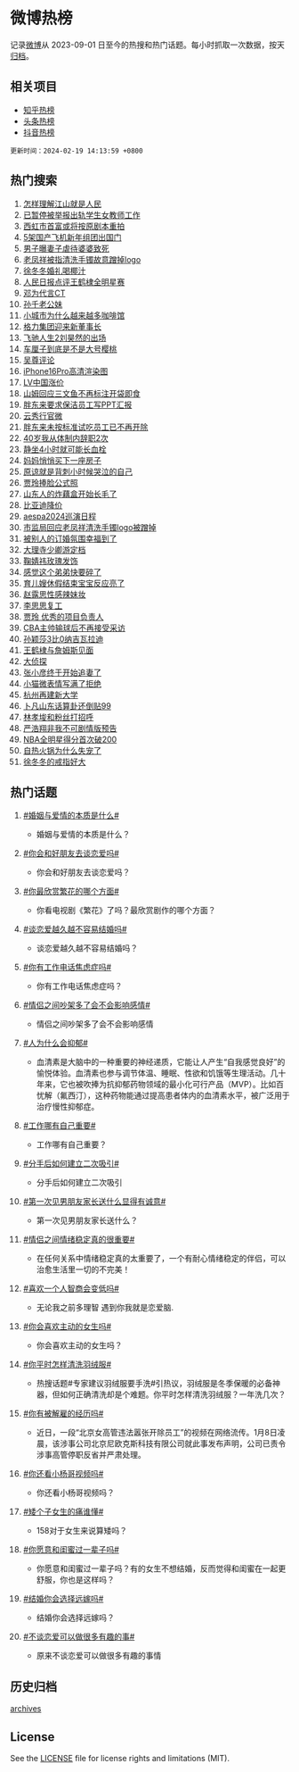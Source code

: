 # 微博热榜

记录[微博](https://www.weibo.com)从 2023-09-01 日至今的热搜和热门话题。每小时抓取一次数据，按天[归档](archives)。

## 相关项目

- [知乎热榜](https://github.com/hotarchive/zhihu)
- [头条热榜](https://github.com/hotarchive/toutiao)
- [抖音热榜](https://github.com/hotarchive/douyin)


`更新时间：2024-02-19 14:13:59 +0800`

## 热门搜索

1. [怎样理解江山就是人民](https://m.weibo.cn/search?containerid=100103type%3D1%26t%3D10%26q%3D%23%E6%80%8E%E6%A0%B7%E7%90%86%E8%A7%A3%E6%B1%9F%E5%B1%B1%E5%B0%B1%E6%98%AF%E4%BA%BA%E6%B0%91%23&stream_entry_id=51&isnewpage=1&extparam=seat%3D1%26pos%3D0%26dgr%3D0%26filter_type%3Drealtimehot%26c_type%3D51%26stream_entry_id%3D51%26cate%3D10103%26q%3D%2523%25E6%2580%258E%25E6%25A0%25B7%25E7%2590%2586%25E8%25A7%25A3%25E6%25B1%259F%25E5%25B1%25B1%25E5%25B0%25B1%25E6%2598%25AF%25E4%25BA%25BA%25E6%25B0%2591%2523%26display_time%3D1708323237%26pre_seqid%3D1708323237795016261209)
1. [已暂停被举报出轨学生女教师工作](https://m.weibo.cn/search?containerid=100103type%3D1%26t%3D10%26q%3D%23%E5%B7%B2%E6%9A%82%E5%81%9C%E8%A2%AB%E4%B8%BE%E6%8A%A5%E5%87%BA%E8%BD%A8%E5%AD%A6%E7%94%9F%E5%A5%B3%E6%95%99%E5%B8%88%E5%B7%A5%E4%BD%9C%23&stream_entry_id=31&isnewpage=1&extparam=seat%3D1%26band_rank%3D1%26filter_type%3Drealtimehot%26c_type%3D31%26realpos%3D1%26cate%3D5001%26lcate%3D5001%26flag%3D4%26dgr%3D0%26q%3D%2523%25E5%25B7%25B2%25E6%259A%2582%25E5%2581%259C%25E8%25A2%25AB%25E4%25B8%25BE%25E6%258A%25A5%25E5%2587%25BA%25E8%25BD%25A8%25E5%25AD%25A6%25E7%2594%259F%25E5%25A5%25B3%25E6%2595%2599%25E5%25B8%2588%25E5%25B7%25A5%25E4%25BD%259C%2523%26stream_entry_id%3D31%26pos%3D0%26display_time%3D1708323237%26pre_seqid%3D1708323237795016261209)
1. [西虹市首富或将按原剧本重拍](https://m.weibo.cn/search?containerid=100103type%3D1%26t%3D10%26q%3D%23%E8%A5%BF%E8%99%B9%E5%B8%82%E9%A6%96%E5%AF%8C%E6%88%96%E5%B0%86%E6%8C%89%E5%8E%9F%E5%89%A7%E6%9C%AC%E9%87%8D%E6%8B%8D%23&stream_entry_id=31&isnewpage=1&extparam=seat%3D1%26band_rank%3D2%26filter_type%3Drealtimehot%26c_type%3D31%26realpos%3D2%26cate%3D5001%26lcate%3D5001%26flag%3D1%26dgr%3D0%26q%3D%2523%25E8%25A5%25BF%25E8%2599%25B9%25E5%25B8%2582%25E9%25A6%2596%25E5%25AF%258C%25E6%2588%2596%25E5%25B0%2586%25E6%258C%2589%25E5%258E%259F%25E5%2589%25A7%25E6%259C%25AC%25E9%2587%258D%25E6%258B%258D%2523%26stream_entry_id%3D31%26pos%3D1%26display_time%3D1708323237%26pre_seqid%3D1708323237795016261209)
1. [5架国产飞机新年组团出国门](https://m.weibo.cn/search?containerid=100103type%3D1%26t%3D10%26q%3D%235%E6%9E%B6%E5%9B%BD%E4%BA%A7%E9%A3%9E%E6%9C%BA%E6%96%B0%E5%B9%B4%E7%BB%84%E5%9B%A2%E5%87%BA%E5%9B%BD%E9%97%A8%23&stream_entry_id=31&isnewpage=1&extparam=seat%3D1%26band_rank%3D3%26filter_type%3Drealtimehot%26c_type%3D31%26realpos%3D3%26cate%3D5001%26lcate%3D5001%26flag%3D0%26dgr%3D0%26q%3D%25235%25E6%259E%25B6%25E5%259B%25BD%25E4%25BA%25A7%25E9%25A3%259E%25E6%259C%25BA%25E6%2596%25B0%25E5%25B9%25B4%25E7%25BB%2584%25E5%259B%25A2%25E5%2587%25BA%25E5%259B%25BD%25E9%2597%25A8%2523%26stream_entry_id%3D31%26pos%3D2%26display_time%3D1708323237%26pre_seqid%3D1708323237795016261209)
1. [男子曝妻子虐待婆婆致死](https://m.weibo.cn/search?containerid=100103type%3D1%26t%3D10%26q%3D%23%E7%94%B7%E5%AD%90%E6%9B%9D%E5%A6%BB%E5%AD%90%E8%99%90%E5%BE%85%E5%A9%86%E5%A9%86%E8%87%B4%E6%AD%BB%23&stream_entry_id=31&isnewpage=1&extparam=seat%3D1%26band_rank%3D4%26filter_type%3Drealtimehot%26c_type%3D31%26realpos%3D4%26cate%3D5001%26lcate%3D5001%26flag%3D1%26dgr%3D0%26q%3D%2523%25E7%2594%25B7%25E5%25AD%2590%25E6%259B%259D%25E5%25A6%25BB%25E5%25AD%2590%25E8%2599%2590%25E5%25BE%2585%25E5%25A9%2586%25E5%25A9%2586%25E8%2587%25B4%25E6%25AD%25BB%2523%26stream_entry_id%3D31%26pos%3D3%26display_time%3D1708323237%26pre_seqid%3D1708323237795016261209)
1. [老凤祥被指清洗手镯故意蹭掉logo](https://m.weibo.cn/search?containerid=100103type%3D1%26t%3D10%26q%3D%23%E8%80%81%E5%87%A4%E7%A5%A5%E8%A2%AB%E6%8C%87%E6%B8%85%E6%B4%97%E6%89%8B%E9%95%AF%E6%95%85%E6%84%8F%E8%B9%AD%E6%8E%89logo%23&stream_entry_id=31&isnewpage=1&extparam=seat%3D1%26band_rank%3D5%26filter_type%3Drealtimehot%26c_type%3D31%26realpos%3D5%26cate%3D5001%26lcate%3D5001%26flag%3D2%26dgr%3D0%26q%3D%2523%25E8%2580%2581%25E5%2587%25A4%25E7%25A5%25A5%25E8%25A2%25AB%25E6%258C%2587%25E6%25B8%2585%25E6%25B4%2597%25E6%2589%258B%25E9%2595%25AF%25E6%2595%2585%25E6%2584%258F%25E8%25B9%25AD%25E6%258E%2589logo%2523%26stream_entry_id%3D31%26pos%3D4%26display_time%3D1708323237%26pre_seqid%3D1708323237795016261209)
1. [徐冬冬婚礼喝椰汁](https://m.weibo.cn/search?containerid=100103type%3D1%26t%3D10%26q%3D%23%E5%BE%90%E5%86%AC%E5%86%AC%E5%A9%9A%E7%A4%BC%E5%96%9D%E6%A4%B0%E6%B1%81%23&stream_entry_id=31&isnewpage=1&extparam=seat%3D1%26band_rank%3D6%26filter_type%3Drealtimehot%26c_type%3D31%26realpos%3D6%26cate%3D5001%26lcate%3D5001%26flag%3D1%26dgr%3D0%26q%3D%2523%25E5%25BE%2590%25E5%2586%25AC%25E5%2586%25AC%25E5%25A9%259A%25E7%25A4%25BC%25E5%2596%259D%25E6%25A4%25B0%25E6%25B1%2581%2523%26stream_entry_id%3D31%26pos%3D5%26display_time%3D1708323237%26pre_seqid%3D1708323237795016261209)
1. [人民日报点评王鹤棣全明星赛](https://m.weibo.cn/search?containerid=100103type%3D1%26t%3D10%26q%3D%23%E4%BA%BA%E6%B0%91%E6%97%A5%E6%8A%A5%E7%82%B9%E8%AF%84%E7%8E%8B%E9%B9%A4%E6%A3%A3%E5%85%A8%E6%98%8E%E6%98%9F%E8%B5%9B%23&stream_entry_id=31&isnewpage=1&extparam=seat%3D1%26band_rank%3D7%26filter_type%3Drealtimehot%26c_type%3D31%26realpos%3D7%26cate%3D5001%26lcate%3D5001%26flag%3D2%26dgr%3D0%26q%3D%2523%25E4%25BA%25BA%25E6%25B0%2591%25E6%2597%25A5%25E6%258A%25A5%25E7%2582%25B9%25E8%25AF%2584%25E7%258E%258B%25E9%25B9%25A4%25E6%25A3%25A3%25E5%2585%25A8%25E6%2598%258E%25E6%2598%259F%25E8%25B5%259B%2523%26stream_entry_id%3D31%26pos%3D6%26display_time%3D1708323237%26pre_seqid%3D1708323237795016261209)
1. [邓为代言CT](https://m.weibo.cn/search?containerid=100103type%3D1%26t%3D10%26q%3D%E9%82%93%E4%B8%BA%E4%BB%A3%E8%A8%80CT&stream_entry_id=31&isnewpage=1&extparam=seat%3D1%26band_rank%3D8%26filter_type%3Drealtimehot%26c_type%3D31%26realpos%3D8%26cate%3D5001%26lcate%3D5001%26flag%3D1%26dgr%3D0%26q%3D%25E9%2582%2593%25E4%25B8%25BA%25E4%25BB%25A3%25E8%25A8%2580CT%26stream_entry_id%3D31%26pos%3D7%26display_time%3D1708323237%26pre_seqid%3D1708323237795016261209)
1. [孙千老公妹](https://m.weibo.cn/search?containerid=100103type%3D1%26t%3D10%26q%3D%23%E5%AD%99%E5%8D%83%E8%80%81%E5%85%AC%E5%A6%B9%23&stream_entry_id=31&isnewpage=1&extparam=seat%3D1%26band_rank%3D9%26filter_type%3Drealtimehot%26c_type%3D31%26realpos%3D9%26cate%3D5001%26lcate%3D5001%26flag%3D1%26dgr%3D0%26q%3D%2523%25E5%25AD%2599%25E5%258D%2583%25E8%2580%2581%25E5%2585%25AC%25E5%25A6%25B9%2523%26stream_entry_id%3D31%26pos%3D8%26display_time%3D1708323237%26pre_seqid%3D1708323237795016261209)
1. [小城市为什么越来越多咖啡馆](https://m.weibo.cn/search?containerid=100103type%3D1%26t%3D10%26q%3D%23%E5%B0%8F%E5%9F%8E%E5%B8%82%E4%B8%BA%E4%BB%80%E4%B9%88%E8%B6%8A%E6%9D%A5%E8%B6%8A%E5%A4%9A%E5%92%96%E5%95%A1%E9%A6%86%23&stream_entry_id=31&isnewpage=1&extparam=seat%3D1%26band_rank%3D10%26filter_type%3Drealtimehot%26c_type%3D31%26realpos%3D10%26cate%3D5001%26lcate%3D5001%26flag%3D0%26dgr%3D0%26q%3D%2523%25E5%25B0%258F%25E5%259F%258E%25E5%25B8%2582%25E4%25B8%25BA%25E4%25BB%2580%25E4%25B9%2588%25E8%25B6%258A%25E6%259D%25A5%25E8%25B6%258A%25E5%25A4%259A%25E5%2592%2596%25E5%2595%25A1%25E9%25A6%2586%2523%26stream_entry_id%3D31%26pos%3D9%26display_time%3D1708323237%26pre_seqid%3D1708323237795016261209)
1. [格力集团迎来新董事长](https://m.weibo.cn/search?containerid=100103type%3D1%26t%3D10%26q%3D%23%E6%A0%BC%E5%8A%9B%E9%9B%86%E5%9B%A2%E8%BF%8E%E6%9D%A5%E6%96%B0%E8%91%A3%E4%BA%8B%E9%95%BF%23&stream_entry_id=31&isnewpage=1&extparam=seat%3D1%26band_rank%3D11%26filter_type%3Drealtimehot%26c_type%3D31%26realpos%3D11%26cate%3D5001%26lcate%3D5001%26flag%3D2%26dgr%3D0%26q%3D%2523%25E6%25A0%25BC%25E5%258A%259B%25E9%259B%2586%25E5%259B%25A2%25E8%25BF%258E%25E6%259D%25A5%25E6%2596%25B0%25E8%2591%25A3%25E4%25BA%258B%25E9%2595%25BF%2523%26stream_entry_id%3D31%26pos%3D10%26display_time%3D1708323237%26pre_seqid%3D1708323237795016261209)
1. [飞驰人生2刘昊然的出场](https://m.weibo.cn/search?containerid=100103type%3D1%26t%3D10%26q%3D%E9%A3%9E%E9%A9%B0%E4%BA%BA%E7%94%9F2%E5%88%98%E6%98%8A%E7%84%B6%E7%9A%84%E5%87%BA%E5%9C%BA&stream_entry_id=31&isnewpage=1&extparam=seat%3D1%26band_rank%3D12%26filter_type%3Drealtimehot%26c_type%3D31%26realpos%3D12%26cate%3D5001%26lcate%3D5001%26flag%3D1%26dgr%3D0%26q%3D%25E9%25A3%259E%25E9%25A9%25B0%25E4%25BA%25BA%25E7%2594%259F2%25E5%2588%2598%25E6%2598%258A%25E7%2584%25B6%25E7%259A%2584%25E5%2587%25BA%25E5%259C%25BA%26stream_entry_id%3D31%26pos%3D11%26display_time%3D1708323237%26pre_seqid%3D1708323237795016261209)
1. [车厘子到底是不是大号樱桃](https://m.weibo.cn/search?containerid=100103type%3D1%26t%3D10%26q%3D%23%E8%BD%A6%E5%8E%98%E5%AD%90%E5%88%B0%E5%BA%95%E6%98%AF%E4%B8%8D%E6%98%AF%E5%A4%A7%E5%8F%B7%E6%A8%B1%E6%A1%83%23&stream_entry_id=31&isnewpage=1&extparam=seat%3D1%26band_rank%3D13%26filter_type%3Drealtimehot%26c_type%3D31%26realpos%3D13%26cate%3D5001%26lcate%3D5001%26flag%3D2%26dgr%3D0%26q%3D%2523%25E8%25BD%25A6%25E5%258E%2598%25E5%25AD%2590%25E5%2588%25B0%25E5%25BA%2595%25E6%2598%25AF%25E4%25B8%258D%25E6%2598%25AF%25E5%25A4%25A7%25E5%258F%25B7%25E6%25A8%25B1%25E6%25A1%2583%2523%26stream_entry_id%3D31%26pos%3D12%26display_time%3D1708323237%26pre_seqid%3D1708323237795016261209)
1. [吴尊评论](https://m.weibo.cn/search?containerid=100103type%3D1%26t%3D10%26q%3D%E5%90%B4%E5%B0%8A%E8%AF%84%E8%AE%BA&stream_entry_id=31&isnewpage=1&extparam=seat%3D1%26band_rank%3D14%26filter_type%3Drealtimehot%26c_type%3D31%26realpos%3D14%26cate%3D5001%26lcate%3D5001%26flag%3D0%26dgr%3D0%26q%3D%25E5%2590%25B4%25E5%25B0%258A%25E8%25AF%2584%25E8%25AE%25BA%26stream_entry_id%3D31%26pos%3D13%26display_time%3D1708323237%26pre_seqid%3D1708323237795016261209)
1. [iPhone16Pro高清渲染图](https://m.weibo.cn/search?containerid=100103type%3D1%26t%3D10%26q%3D%23iPhone16Pro%E9%AB%98%E6%B8%85%E6%B8%B2%E6%9F%93%E5%9B%BE%23&stream_entry_id=31&isnewpage=1&extparam=seat%3D1%26band_rank%3D15%26filter_type%3Drealtimehot%26c_type%3D31%26realpos%3D15%26cate%3D5001%26lcate%3D5001%26flag%3D0%26dgr%3D0%26q%3D%2523iPhone16Pro%25E9%25AB%2598%25E6%25B8%2585%25E6%25B8%25B2%25E6%259F%2593%25E5%259B%25BE%2523%26stream_entry_id%3D31%26pos%3D14%26display_time%3D1708323237%26pre_seqid%3D1708323237795016261209)
1. [LV中国涨价](https://m.weibo.cn/search?containerid=100103type%3D1%26t%3D10%26q%3D%23LV%E4%B8%AD%E5%9B%BD%E6%B6%A8%E4%BB%B7%23&stream_entry_id=31&isnewpage=1&extparam=seat%3D1%26band_rank%3D16%26filter_type%3Drealtimehot%26c_type%3D31%26realpos%3D16%26cate%3D5001%26lcate%3D5001%26flag%3D0%26dgr%3D0%26q%3D%2523LV%25E4%25B8%25AD%25E5%259B%25BD%25E6%25B6%25A8%25E4%25BB%25B7%2523%26stream_entry_id%3D31%26pos%3D15%26display_time%3D1708323237%26pre_seqid%3D1708323237795016261209)
1. [山姆回应三文鱼不再标注开袋即食](https://m.weibo.cn/search?containerid=100103type%3D1%26t%3D10%26q%3D%23%E5%B1%B1%E5%A7%86%E5%9B%9E%E5%BA%94%E4%B8%89%E6%96%87%E9%B1%BC%E4%B8%8D%E5%86%8D%E6%A0%87%E6%B3%A8%E5%BC%80%E8%A2%8B%E5%8D%B3%E9%A3%9F%23&stream_entry_id=31&isnewpage=1&extparam=seat%3D1%26band_rank%3D17%26filter_type%3Drealtimehot%26c_type%3D31%26realpos%3D17%26cate%3D5001%26lcate%3D5001%26flag%3D0%26dgr%3D0%26q%3D%2523%25E5%25B1%25B1%25E5%25A7%2586%25E5%259B%259E%25E5%25BA%2594%25E4%25B8%2589%25E6%2596%2587%25E9%25B1%25BC%25E4%25B8%258D%25E5%2586%258D%25E6%25A0%2587%25E6%25B3%25A8%25E5%25BC%2580%25E8%25A2%258B%25E5%258D%25B3%25E9%25A3%259F%2523%26stream_entry_id%3D31%26pos%3D16%26display_time%3D1708323237%26pre_seqid%3D1708323237795016261209)
1. [胖东来要求保洁员工写PPT汇报](https://m.weibo.cn/search?containerid=100103type%3D1%26t%3D10%26q%3D%23%E8%83%96%E4%B8%9C%E6%9D%A5%E8%A6%81%E6%B1%82%E4%BF%9D%E6%B4%81%E5%91%98%E5%B7%A5%E5%86%99PPT%E6%B1%87%E6%8A%A5%23&stream_entry_id=31&isnewpage=1&extparam=seat%3D1%26band_rank%3D18%26filter_type%3Drealtimehot%26c_type%3D31%26realpos%3D18%26cate%3D5001%26lcate%3D5001%26flag%3D1%26dgr%3D0%26q%3D%2523%25E8%2583%2596%25E4%25B8%259C%25E6%259D%25A5%25E8%25A6%2581%25E6%25B1%2582%25E4%25BF%259D%25E6%25B4%2581%25E5%2591%2598%25E5%25B7%25A5%25E5%2586%2599PPT%25E6%25B1%2587%25E6%258A%25A5%2523%26stream_entry_id%3D31%26pos%3D17%26display_time%3D1708323237%26pre_seqid%3D1708323237795016261209)
1. [云秀行官微](https://m.weibo.cn/search?containerid=100103type%3D1%26t%3D10%26q%3D%23%E4%BA%91%E7%A7%80%E8%A1%8C%E5%AE%98%E5%BE%AE%23&stream_entry_id=31&isnewpage=1&extparam=seat%3D1%26band_rank%3D19%26filter_type%3Drealtimehot%26c_type%3D31%26realpos%3D19%26cate%3D5001%26lcate%3D5001%26flag%3D1%26dgr%3D0%26q%3D%2523%25E4%25BA%2591%25E7%25A7%2580%25E8%25A1%258C%25E5%25AE%2598%25E5%25BE%25AE%2523%26stream_entry_id%3D31%26pos%3D18%26display_time%3D1708323237%26pre_seqid%3D1708323237795016261209)
1. [胖东来未按标准试吃员工已不再开除](https://m.weibo.cn/search?containerid=100103type%3D1%26t%3D10%26q%3D%23%E8%83%96%E4%B8%9C%E6%9D%A5%E6%9C%AA%E6%8C%89%E6%A0%87%E5%87%86%E8%AF%95%E5%90%83%E5%91%98%E5%B7%A5%E5%B7%B2%E4%B8%8D%E5%86%8D%E5%BC%80%E9%99%A4%23&stream_entry_id=31&isnewpage=1&extparam=seat%3D1%26band_rank%3D20%26filter_type%3Drealtimehot%26c_type%3D31%26realpos%3D20%26cate%3D5001%26lcate%3D5001%26flag%3D0%26dgr%3D0%26q%3D%2523%25E8%2583%2596%25E4%25B8%259C%25E6%259D%25A5%25E6%259C%25AA%25E6%258C%2589%25E6%25A0%2587%25E5%2587%2586%25E8%25AF%2595%25E5%2590%2583%25E5%2591%2598%25E5%25B7%25A5%25E5%25B7%25B2%25E4%25B8%258D%25E5%2586%258D%25E5%25BC%2580%25E9%2599%25A4%2523%26stream_entry_id%3D31%26pos%3D19%26display_time%3D1708323237%26pre_seqid%3D1708323237795016261209)
1. [40岁我从体制内辞职2次](https://m.weibo.cn/search?containerid=100103type%3D1%26t%3D10%26q%3D%2340%E5%B2%81%E6%88%91%E4%BB%8E%E4%BD%93%E5%88%B6%E5%86%85%E8%BE%9E%E8%81%8C2%E6%AC%A1%23&stream_entry_id=31&isnewpage=1&extparam=seat%3D1%26band_rank%3D21%26filter_type%3Drealtimehot%26c_type%3D31%26realpos%3D21%26cate%3D5001%26lcate%3D5001%26flag%3D1%26dgr%3D0%26q%3D%252340%25E5%25B2%2581%25E6%2588%2591%25E4%25BB%258E%25E4%25BD%2593%25E5%2588%25B6%25E5%2586%2585%25E8%25BE%259E%25E8%2581%258C2%25E6%25AC%25A1%2523%26stream_entry_id%3D31%26pos%3D20%26display_time%3D1708323237%26pre_seqid%3D1708323237795016261209)
1. [静坐4小时就可能长血栓](https://m.weibo.cn/search?containerid=100103type%3D1%26t%3D10%26q%3D%23%E9%9D%99%E5%9D%904%E5%B0%8F%E6%97%B6%E5%B0%B1%E5%8F%AF%E8%83%BD%E9%95%BF%E8%A1%80%E6%A0%93%23&stream_entry_id=31&isnewpage=1&extparam=seat%3D1%26band_rank%3D22%26filter_type%3Drealtimehot%26c_type%3D31%26realpos%3D22%26cate%3D5001%26lcate%3D5001%26flag%3D1%26dgr%3D0%26q%3D%2523%25E9%259D%2599%25E5%259D%25904%25E5%25B0%258F%25E6%2597%25B6%25E5%25B0%25B1%25E5%258F%25AF%25E8%2583%25BD%25E9%2595%25BF%25E8%25A1%2580%25E6%25A0%2593%2523%26stream_entry_id%3D31%26pos%3D21%26display_time%3D1708323237%26pre_seqid%3D1708323237795016261209)
1. [妈妈悄悄买下一座房子](https://m.weibo.cn/search?containerid=100103type%3D1%26t%3D10%26q%3D%E5%A6%88%E5%A6%88%E6%82%84%E6%82%84%E4%B9%B0%E4%B8%8B%E4%B8%80%E5%BA%A7%E6%88%BF%E5%AD%90&stream_entry_id=31&isnewpage=1&extparam=seat%3D1%26band_rank%3D23%26filter_type%3Drealtimehot%26c_type%3D31%26realpos%3D23%26cate%3D5001%26lcate%3D5001%26flag%3D1%26dgr%3D0%26q%3D%25E5%25A6%2588%25E5%25A6%2588%25E6%2582%2584%25E6%2582%2584%25E4%25B9%25B0%25E4%25B8%258B%25E4%25B8%2580%25E5%25BA%25A7%25E6%2588%25BF%25E5%25AD%2590%26stream_entry_id%3D31%26pos%3D22%26display_time%3D1708323237%26pre_seqid%3D1708323237795016261209)
1. [原谅就是背刺小时候哭泣的自己](https://m.weibo.cn/search?containerid=100103type%3D1%26t%3D10%26q%3D%E5%8E%9F%E8%B0%85%E5%B0%B1%E6%98%AF%E8%83%8C%E5%88%BA%E5%B0%8F%E6%97%B6%E5%80%99%E5%93%AD%E6%B3%A3%E7%9A%84%E8%87%AA%E5%B7%B1&stream_entry_id=31&isnewpage=1&extparam=seat%3D1%26band_rank%3D24%26filter_type%3Drealtimehot%26c_type%3D31%26realpos%3D24%26cate%3D5001%26lcate%3D5001%26flag%3D0%26dgr%3D0%26q%3D%25E5%258E%259F%25E8%25B0%2585%25E5%25B0%25B1%25E6%2598%25AF%25E8%2583%258C%25E5%2588%25BA%25E5%25B0%258F%25E6%2597%25B6%25E5%2580%2599%25E5%2593%25AD%25E6%25B3%25A3%25E7%259A%2584%25E8%2587%25AA%25E5%25B7%25B1%26stream_entry_id%3D31%26pos%3D23%26display_time%3D1708323237%26pre_seqid%3D1708323237795016261209)
1. [贾玲捧脸公式照](https://m.weibo.cn/search?containerid=100103type%3D1%26t%3D10%26q%3D%23%E8%B4%BE%E7%8E%B2%E6%8D%A7%E8%84%B8%E5%85%AC%E5%BC%8F%E7%85%A7%23&stream_entry_id=31&isnewpage=1&extparam=seat%3D1%26band_rank%3D25%26filter_type%3Drealtimehot%26c_type%3D31%26realpos%3D25%26cate%3D5001%26lcate%3D5001%26flag%3D1%26dgr%3D0%26q%3D%2523%25E8%25B4%25BE%25E7%258E%25B2%25E6%258D%25A7%25E8%2584%25B8%25E5%2585%25AC%25E5%25BC%258F%25E7%2585%25A7%2523%26stream_entry_id%3D31%26pos%3D24%26display_time%3D1708323237%26pre_seqid%3D1708323237795016261209)
1. [山东人的炸藕盒开始长毛了](https://m.weibo.cn/search?containerid=100103type%3D1%26t%3D10%26q%3D%23%E5%B1%B1%E4%B8%9C%E4%BA%BA%E7%9A%84%E7%82%B8%E8%97%95%E7%9B%92%E5%BC%80%E5%A7%8B%E9%95%BF%E6%AF%9B%E4%BA%86%23&stream_entry_id=31&isnewpage=1&extparam=seat%3D1%26band_rank%3D26%26filter_type%3Drealtimehot%26c_type%3D31%26realpos%3D26%26cate%3D5001%26lcate%3D5001%26flag%3D0%26dgr%3D0%26q%3D%2523%25E5%25B1%25B1%25E4%25B8%259C%25E4%25BA%25BA%25E7%259A%2584%25E7%2582%25B8%25E8%2597%2595%25E7%259B%2592%25E5%25BC%2580%25E5%25A7%258B%25E9%2595%25BF%25E6%25AF%259B%25E4%25BA%2586%2523%26stream_entry_id%3D31%26pos%3D25%26display_time%3D1708323237%26pre_seqid%3D1708323237795016261209)
1. [比亚迪降价](https://m.weibo.cn/search?containerid=100103type%3D1%26t%3D10%26q%3D%E6%AF%94%E4%BA%9A%E8%BF%AA%E9%99%8D%E4%BB%B7&stream_entry_id=31&isnewpage=1&extparam=seat%3D1%26band_rank%3D27%26filter_type%3Drealtimehot%26c_type%3D31%26realpos%3D27%26cate%3D5001%26lcate%3D5001%26flag%3D0%26dgr%3D0%26q%3D%25E6%25AF%2594%25E4%25BA%259A%25E8%25BF%25AA%25E9%2599%258D%25E4%25BB%25B7%26stream_entry_id%3D31%26pos%3D26%26display_time%3D1708323237%26pre_seqid%3D1708323237795016261209)
1. [aespa2024巡演日程](https://m.weibo.cn/search?containerid=100103type%3D1%26t%3D10%26q%3D%23aespa2024%E5%B7%A1%E6%BC%94%E6%97%A5%E7%A8%8B%23&stream_entry_id=31&isnewpage=1&extparam=seat%3D1%26band_rank%3D28%26filter_type%3Drealtimehot%26c_type%3D31%26realpos%3D28%26cate%3D5001%26lcate%3D5001%26flag%3D1%26dgr%3D0%26q%3D%2523aespa2024%25E5%25B7%25A1%25E6%25BC%2594%25E6%2597%25A5%25E7%25A8%258B%2523%26stream_entry_id%3D31%26pos%3D27%26display_time%3D1708323237%26pre_seqid%3D1708323237795016261209)
1. [市监局回应老凤祥清洗手镯logo被蹭掉](https://m.weibo.cn/search?containerid=100103type%3D1%26t%3D10%26q%3D%23%E5%B8%82%E7%9B%91%E5%B1%80%E5%9B%9E%E5%BA%94%E8%80%81%E5%87%A4%E7%A5%A5%E6%B8%85%E6%B4%97%E6%89%8B%E9%95%AFlogo%E8%A2%AB%E8%B9%AD%E6%8E%89%23&stream_entry_id=31&isnewpage=1&extparam=seat%3D1%26band_rank%3D29%26filter_type%3Drealtimehot%26c_type%3D31%26realpos%3D29%26cate%3D5001%26lcate%3D5001%26flag%3D1%26dgr%3D0%26q%3D%2523%25E5%25B8%2582%25E7%259B%2591%25E5%25B1%2580%25E5%259B%259E%25E5%25BA%2594%25E8%2580%2581%25E5%2587%25A4%25E7%25A5%25A5%25E6%25B8%2585%25E6%25B4%2597%25E6%2589%258B%25E9%2595%25AFlogo%25E8%25A2%25AB%25E8%25B9%25AD%25E6%258E%2589%2523%26stream_entry_id%3D31%26pos%3D28%26display_time%3D1708323237%26pre_seqid%3D1708323237795016261209)
1. [被别人的订婚氛围幸福到了](https://m.weibo.cn/search?containerid=100103type%3D1%26t%3D10%26q%3D%E8%A2%AB%E5%88%AB%E4%BA%BA%E7%9A%84%E8%AE%A2%E5%A9%9A%E6%B0%9B%E5%9B%B4%E5%B9%B8%E7%A6%8F%E5%88%B0%E4%BA%86&stream_entry_id=31&isnewpage=1&extparam=seat%3D1%26band_rank%3D30%26filter_type%3Drealtimehot%26c_type%3D31%26realpos%3D30%26cate%3D5001%26lcate%3D5001%26flag%3D1%26dgr%3D0%26q%3D%25E8%25A2%25AB%25E5%2588%25AB%25E4%25BA%25BA%25E7%259A%2584%25E8%25AE%25A2%25E5%25A9%259A%25E6%25B0%259B%25E5%259B%25B4%25E5%25B9%25B8%25E7%25A6%258F%25E5%2588%25B0%25E4%25BA%2586%26stream_entry_id%3D31%26pos%3D29%26display_time%3D1708323237%26pre_seqid%3D1708323237795016261209)
1. [大理寺少卿游定档](https://m.weibo.cn/search?containerid=100103type%3D1%26t%3D10%26q%3D%23%E5%A4%A7%E7%90%86%E5%AF%BA%E5%B0%91%E5%8D%BF%E6%B8%B8%E5%AE%9A%E6%A1%A3%23&stream_entry_id=31&isnewpage=1&extparam=seat%3D1%26band_rank%3D31%26filter_type%3Drealtimehot%26c_type%3D31%26realpos%3D31%26cate%3D5001%26lcate%3D5001%26flag%3D0%26dgr%3D0%26q%3D%2523%25E5%25A4%25A7%25E7%2590%2586%25E5%25AF%25BA%25E5%25B0%2591%25E5%258D%25BF%25E6%25B8%25B8%25E5%25AE%259A%25E6%25A1%25A3%2523%26stream_entry_id%3D31%26pos%3D30%26display_time%3D1708323237%26pre_seqid%3D1708323237795016261209)
1. [鞠婧祎玫瑰发饰](https://m.weibo.cn/search?containerid=100103type%3D1%26t%3D10%26q%3D%23%E9%9E%A0%E5%A9%A7%E7%A5%8E%E7%8E%AB%E7%91%B0%E5%8F%91%E9%A5%B0%23&stream_entry_id=31&isnewpage=1&extparam=seat%3D1%26band_rank%3D32%26filter_type%3Drealtimehot%26c_type%3D31%26realpos%3D32%26cate%3D5001%26lcate%3D5001%26flag%3D1%26dgr%3D0%26q%3D%2523%25E9%259E%25A0%25E5%25A9%25A7%25E7%25A5%258E%25E7%258E%25AB%25E7%2591%25B0%25E5%258F%2591%25E9%25A5%25B0%2523%26stream_entry_id%3D31%26pos%3D31%26display_time%3D1708323237%26pre_seqid%3D1708323237795016261209)
1. [感觉这个弟弟快要碎了](https://m.weibo.cn/search?containerid=100103type%3D1%26t%3D10%26q%3D%E6%84%9F%E8%A7%89%E8%BF%99%E4%B8%AA%E5%BC%9F%E5%BC%9F%E5%BF%AB%E8%A6%81%E7%A2%8E%E4%BA%86&stream_entry_id=31&isnewpage=1&extparam=seat%3D1%26band_rank%3D33%26filter_type%3Drealtimehot%26c_type%3D31%26realpos%3D33%26cate%3D5001%26lcate%3D5001%26flag%3D0%26dgr%3D0%26q%3D%25E6%2584%259F%25E8%25A7%2589%25E8%25BF%2599%25E4%25B8%25AA%25E5%25BC%259F%25E5%25BC%259F%25E5%25BF%25AB%25E8%25A6%2581%25E7%25A2%258E%25E4%25BA%2586%26stream_entry_id%3D31%26pos%3D32%26display_time%3D1708323237%26pre_seqid%3D1708323237795016261209)
1. [育儿嫂休假结束宝宝反应亮了](https://m.weibo.cn/search?containerid=100103type%3D1%26t%3D10%26q%3D%23%E8%82%B2%E5%84%BF%E5%AB%82%E4%BC%91%E5%81%87%E7%BB%93%E6%9D%9F%E5%AE%9D%E5%AE%9D%E5%8F%8D%E5%BA%94%E4%BA%AE%E4%BA%86%23&stream_entry_id=31&isnewpage=1&extparam=seat%3D1%26band_rank%3D34%26filter_type%3Drealtimehot%26c_type%3D31%26realpos%3D34%26cate%3D5001%26lcate%3D5001%26flag%3D1%26dgr%3D0%26q%3D%2523%25E8%2582%25B2%25E5%2584%25BF%25E5%25AB%2582%25E4%25BC%2591%25E5%2581%2587%25E7%25BB%2593%25E6%259D%259F%25E5%25AE%259D%25E5%25AE%259D%25E5%258F%258D%25E5%25BA%2594%25E4%25BA%25AE%25E4%25BA%2586%2523%26stream_entry_id%3D31%26pos%3D33%26display_time%3D1708323237%26pre_seqid%3D1708323237795016261209)
1. [赵露思性感辣妹妆](https://m.weibo.cn/search?containerid=100103type%3D1%26t%3D10%26q%3D%23%E8%B5%B5%E9%9C%B2%E6%80%9D%E6%80%A7%E6%84%9F%E8%BE%A3%E5%A6%B9%E5%A6%86%23&stream_entry_id=31&isnewpage=1&extparam=seat%3D1%26band_rank%3D35%26filter_type%3Drealtimehot%26c_type%3D31%26realpos%3D35%26cate%3D5001%26lcate%3D5001%26flag%3D0%26dgr%3D0%26q%3D%2523%25E8%25B5%25B5%25E9%259C%25B2%25E6%2580%259D%25E6%2580%25A7%25E6%2584%259F%25E8%25BE%25A3%25E5%25A6%25B9%25E5%25A6%2586%2523%26stream_entry_id%3D31%26pos%3D34%26display_time%3D1708323237%26pre_seqid%3D1708323237795016261209)
1. [李思思复工](https://m.weibo.cn/search?containerid=100103type%3D1%26t%3D10%26q%3D%23%E6%9D%8E%E6%80%9D%E6%80%9D%E5%A4%8D%E5%B7%A5%23&stream_entry_id=31&isnewpage=1&extparam=seat%3D1%26band_rank%3D36%26filter_type%3Drealtimehot%26c_type%3D31%26realpos%3D36%26cate%3D5001%26lcate%3D5001%26flag%3D0%26dgr%3D0%26q%3D%2523%25E6%259D%258E%25E6%2580%259D%25E6%2580%259D%25E5%25A4%258D%25E5%25B7%25A5%2523%26stream_entry_id%3D31%26pos%3D35%26display_time%3D1708323237%26pre_seqid%3D1708323237795016261209)
1. [贾玲 优秀的项目负责人](https://m.weibo.cn/search?containerid=100103type%3D1%26t%3D10%26q%3D%E8%B4%BE%E7%8E%B2+%E4%BC%98%E7%A7%80%E7%9A%84%E9%A1%B9%E7%9B%AE%E8%B4%9F%E8%B4%A3%E4%BA%BA&stream_entry_id=31&isnewpage=1&extparam=seat%3D1%26band_rank%3D37%26filter_type%3Drealtimehot%26c_type%3D31%26realpos%3D37%26cate%3D5001%26lcate%3D5001%26flag%3D0%26dgr%3D0%26q%3D%25E8%25B4%25BE%25E7%258E%25B2%2520%25E4%25BC%2598%25E7%25A7%2580%25E7%259A%2584%25E9%25A1%25B9%25E7%259B%25AE%25E8%25B4%259F%25E8%25B4%25A3%25E4%25BA%25BA%26stream_entry_id%3D31%26pos%3D36%26display_time%3D1708323237%26pre_seqid%3D1708323237795016261209)
1. [CBA主帅输球后不再接受采访](https://m.weibo.cn/search?containerid=100103type%3D1%26t%3D10%26q%3D%23CBA%E4%B8%BB%E5%B8%85%E8%BE%93%E7%90%83%E5%90%8E%E4%B8%8D%E5%86%8D%E6%8E%A5%E5%8F%97%E9%87%87%E8%AE%BF%23&stream_entry_id=31&isnewpage=1&extparam=seat%3D1%26band_rank%3D38%26filter_type%3Drealtimehot%26c_type%3D31%26realpos%3D38%26cate%3D5001%26lcate%3D5001%26flag%3D1%26dgr%3D0%26q%3D%2523CBA%25E4%25B8%25BB%25E5%25B8%2585%25E8%25BE%2593%25E7%2590%2583%25E5%2590%258E%25E4%25B8%258D%25E5%2586%258D%25E6%258E%25A5%25E5%258F%2597%25E9%2587%2587%25E8%25AE%25BF%2523%26stream_entry_id%3D31%26pos%3D37%26display_time%3D1708323237%26pre_seqid%3D1708323237795016261209)
1. [孙颖莎3比0纳吉瓦拉迪](https://m.weibo.cn/search?containerid=100103type%3D1%26t%3D10%26q%3D%23%E5%AD%99%E9%A2%96%E8%8E%8E3%E6%AF%940%E7%BA%B3%E5%90%89%E7%93%A6%E6%8B%89%E8%BF%AA%23&stream_entry_id=31&isnewpage=1&extparam=seat%3D1%26band_rank%3D39%26filter_type%3Drealtimehot%26c_type%3D31%26realpos%3D39%26cate%3D5001%26lcate%3D5001%26flag%3D1%26dgr%3D0%26q%3D%2523%25E5%25AD%2599%25E9%25A2%2596%25E8%258E%258E3%25E6%25AF%25940%25E7%25BA%25B3%25E5%2590%2589%25E7%2593%25A6%25E6%258B%2589%25E8%25BF%25AA%2523%26stream_entry_id%3D31%26pos%3D38%26display_time%3D1708323237%26pre_seqid%3D1708323237795016261209)
1. [王鹤棣与詹姆斯见面](https://m.weibo.cn/search?containerid=100103type%3D1%26t%3D10%26q%3D%23%E7%8E%8B%E9%B9%A4%E6%A3%A3%E4%B8%8E%E8%A9%B9%E5%A7%86%E6%96%AF%E8%A7%81%E9%9D%A2%23&stream_entry_id=31&isnewpage=1&extparam=seat%3D1%26band_rank%3D40%26filter_type%3Drealtimehot%26c_type%3D31%26realpos%3D40%26cate%3D5001%26lcate%3D5001%26flag%3D0%26dgr%3D0%26q%3D%2523%25E7%258E%258B%25E9%25B9%25A4%25E6%25A3%25A3%25E4%25B8%258E%25E8%25A9%25B9%25E5%25A7%2586%25E6%2596%25AF%25E8%25A7%2581%25E9%259D%25A2%2523%26stream_entry_id%3D31%26pos%3D39%26display_time%3D1708323237%26pre_seqid%3D1708323237795016261209)
1. [大侦探](https://m.weibo.cn/search?containerid=100103type%3D1%26t%3D10%26q%3D%E5%A4%A7%E4%BE%A6%E6%8E%A2&stream_entry_id=31&isnewpage=1&extparam=seat%3D1%26band_rank%3D41%26filter_type%3Drealtimehot%26c_type%3D31%26realpos%3D41%26cate%3D5001%26lcate%3D5001%26flag%3D1%26dgr%3D0%26q%3D%25E5%25A4%25A7%25E4%25BE%25A6%25E6%258E%25A2%26stream_entry_id%3D31%26pos%3D40%26display_time%3D1708323237%26pre_seqid%3D1708323237795016261209)
1. [张小彦终于开始追妻了](https://m.weibo.cn/search?containerid=100103type%3D1%26t%3D10%26q%3D%E5%BC%A0%E5%B0%8F%E5%BD%A6%E7%BB%88%E4%BA%8E%E5%BC%80%E5%A7%8B%E8%BF%BD%E5%A6%BB%E4%BA%86&stream_entry_id=31&isnewpage=1&extparam=seat%3D1%26band_rank%3D42%26filter_type%3Drealtimehot%26c_type%3D31%26realpos%3D42%26cate%3D5001%26lcate%3D5001%26flag%3D0%26dgr%3D0%26q%3D%25E5%25BC%25A0%25E5%25B0%258F%25E5%25BD%25A6%25E7%25BB%2588%25E4%25BA%258E%25E5%25BC%2580%25E5%25A7%258B%25E8%25BF%25BD%25E5%25A6%25BB%25E4%25BA%2586%26stream_entry_id%3D31%26pos%3D41%26display_time%3D1708323237%26pre_seqid%3D1708323237795016261209)
1. [小猫微表情写满了拒绝](https://m.weibo.cn/search?containerid=100103type%3D1%26t%3D10%26q%3D%E5%B0%8F%E7%8C%AB%E5%BE%AE%E8%A1%A8%E6%83%85%E5%86%99%E6%BB%A1%E4%BA%86%E6%8B%92%E7%BB%9D&stream_entry_id=31&isnewpage=1&extparam=seat%3D1%26band_rank%3D43%26filter_type%3Drealtimehot%26c_type%3D31%26realpos%3D43%26cate%3D5001%26lcate%3D5001%26flag%3D1%26dgr%3D0%26q%3D%25E5%25B0%258F%25E7%258C%25AB%25E5%25BE%25AE%25E8%25A1%25A8%25E6%2583%2585%25E5%2586%2599%25E6%25BB%25A1%25E4%25BA%2586%25E6%258B%2592%25E7%25BB%259D%26stream_entry_id%3D31%26pos%3D42%26display_time%3D1708323237%26pre_seqid%3D1708323237795016261209)
1. [杭州再建新大学](https://m.weibo.cn/search?containerid=100103type%3D1%26t%3D10%26q%3D%23%E6%9D%AD%E5%B7%9E%E5%86%8D%E5%BB%BA%E6%96%B0%E5%A4%A7%E5%AD%A6%23&stream_entry_id=31&isnewpage=1&extparam=seat%3D1%26band_rank%3D44%26filter_type%3Drealtimehot%26c_type%3D31%26realpos%3D44%26cate%3D5001%26lcate%3D5001%26flag%3D1%26dgr%3D0%26q%3D%2523%25E6%259D%25AD%25E5%25B7%259E%25E5%2586%258D%25E5%25BB%25BA%25E6%2596%25B0%25E5%25A4%25A7%25E5%25AD%25A6%2523%26stream_entry_id%3D31%26pos%3D43%26display_time%3D1708323237%26pre_seqid%3D1708323237795016261209)
1. [卜凡山东话算卦还倒贴99](https://m.weibo.cn/search?containerid=100103type%3D1%26t%3D10%26q%3D%23%E5%8D%9C%E5%87%A1%E5%B1%B1%E4%B8%9C%E8%AF%9D%E7%AE%97%E5%8D%A6%E8%BF%98%E5%80%92%E8%B4%B499%23&stream_entry_id=31&isnewpage=1&extparam=seat%3D1%26band_rank%3D45%26filter_type%3Drealtimehot%26c_type%3D31%26realpos%3D45%26cate%3D5001%26lcate%3D5001%26flag%3D0%26dgr%3D0%26q%3D%2523%25E5%258D%259C%25E5%2587%25A1%25E5%25B1%25B1%25E4%25B8%259C%25E8%25AF%259D%25E7%25AE%2597%25E5%258D%25A6%25E8%25BF%2598%25E5%2580%2592%25E8%25B4%25B499%2523%26stream_entry_id%3D31%26pos%3D44%26display_time%3D1708323237%26pre_seqid%3D1708323237795016261209)
1. [林孝埈和粉丝打招呼](https://m.weibo.cn/search?containerid=100103type%3D1%26t%3D10%26q%3D%E6%9E%97%E5%AD%9D%E5%9F%88%E5%92%8C%E7%B2%89%E4%B8%9D%E6%89%93%E6%8B%9B%E5%91%BC&stream_entry_id=31&isnewpage=1&extparam=seat%3D1%26band_rank%3D46%26filter_type%3Drealtimehot%26c_type%3D31%26realpos%3D46%26cate%3D5001%26lcate%3D5001%26flag%3D1%26dgr%3D0%26q%3D%25E6%259E%2597%25E5%25AD%259D%25E5%259F%2588%25E5%2592%258C%25E7%25B2%2589%25E4%25B8%259D%25E6%2589%2593%25E6%258B%259B%25E5%2591%25BC%26stream_entry_id%3D31%26pos%3D45%26display_time%3D1708323237%26pre_seqid%3D1708323237795016261209)
1. [严浩翔非我不可剧情版预告](https://m.weibo.cn/search?containerid=100103type%3D1%26t%3D10%26q%3D%23%E4%B8%A5%E6%B5%A9%E7%BF%94%E9%9D%9E%E6%88%91%E4%B8%8D%E5%8F%AF%E5%89%A7%E6%83%85%E7%89%88%E9%A2%84%E5%91%8A%23&stream_entry_id=31&isnewpage=1&extparam=seat%3D1%26band_rank%3D47%26filter_type%3Drealtimehot%26c_type%3D31%26realpos%3D47%26cate%3D5001%26lcate%3D5001%26flag%3D1%26dgr%3D0%26q%3D%2523%25E4%25B8%25A5%25E6%25B5%25A9%25E7%25BF%2594%25E9%259D%259E%25E6%2588%2591%25E4%25B8%258D%25E5%258F%25AF%25E5%2589%25A7%25E6%2583%2585%25E7%2589%2588%25E9%25A2%2584%25E5%2591%258A%2523%26stream_entry_id%3D31%26pos%3D46%26display_time%3D1708323237%26pre_seqid%3D1708323237795016261209)
1. [NBA全明星得分首次破200](https://m.weibo.cn/search?containerid=100103type%3D1%26t%3D10%26q%3D%23NBA%E5%85%A8%E6%98%8E%E6%98%9F%E5%BE%97%E5%88%86%E9%A6%96%E6%AC%A1%E7%A0%B4200%23&stream_entry_id=31&isnewpage=1&extparam=seat%3D1%26band_rank%3D48%26filter_type%3Drealtimehot%26c_type%3D31%26realpos%3D48%26cate%3D5001%26lcate%3D5001%26flag%3D0%26dgr%3D0%26q%3D%2523NBA%25E5%2585%25A8%25E6%2598%258E%25E6%2598%259F%25E5%25BE%2597%25E5%2588%2586%25E9%25A6%2596%25E6%25AC%25A1%25E7%25A0%25B4200%2523%26stream_entry_id%3D31%26pos%3D47%26display_time%3D1708323237%26pre_seqid%3D1708323237795016261209)
1. [自热火锅为什么失宠了](https://m.weibo.cn/search?containerid=100103type%3D1%26t%3D10%26q%3D%23%E8%87%AA%E7%83%AD%E7%81%AB%E9%94%85%E4%B8%BA%E4%BB%80%E4%B9%88%E5%A4%B1%E5%AE%A0%E4%BA%86%23&stream_entry_id=31&isnewpage=1&extparam=seat%3D1%26band_rank%3D49%26filter_type%3Drealtimehot%26c_type%3D31%26realpos%3D49%26cate%3D5001%26lcate%3D5001%26flag%3D0%26dgr%3D0%26q%3D%2523%25E8%2587%25AA%25E7%2583%25AD%25E7%2581%25AB%25E9%2594%2585%25E4%25B8%25BA%25E4%25BB%2580%25E4%25B9%2588%25E5%25A4%25B1%25E5%25AE%25A0%25E4%25BA%2586%2523%26stream_entry_id%3D31%26pos%3D48%26display_time%3D1708323237%26pre_seqid%3D1708323237795016261209)
1. [徐冬冬的戒指好大](https://m.weibo.cn/search?containerid=100103type%3D1%26t%3D10%26q%3D%23%E5%BE%90%E5%86%AC%E5%86%AC%E7%9A%84%E6%88%92%E6%8C%87%E5%A5%BD%E5%A4%A7%23&stream_entry_id=31&isnewpage=1&extparam=seat%3D1%26band_rank%3D50%26filter_type%3Drealtimehot%26c_type%3D31%26realpos%3D50%26cate%3D5001%26lcate%3D5001%26flag%3D0%26dgr%3D0%26q%3D%2523%25E5%25BE%2590%25E5%2586%25AC%25E5%2586%25AC%25E7%259A%2584%25E6%2588%2592%25E6%258C%2587%25E5%25A5%25BD%25E5%25A4%25A7%2523%26stream_entry_id%3D31%26pos%3D49%26display_time%3D1708323237%26pre_seqid%3D1708323237795016261209)

## 热门话题

1. [#婚姻与爱情的本质是什么#](https://m.weibo.cn/search?containerid=231522type%3D1%26t%3D10%26q%3D%23%E5%A9%9A%E5%A7%BB%E4%B8%8E%E7%88%B1%E6%83%85%E7%9A%84%E6%9C%AC%E8%B4%A8%E6%98%AF%E4%BB%80%E4%B9%88%23&stream_entry_id=128&isnewpage=1&extparam=seat%3D1%26pos%3D1-0-0%26dgr%3D0%26c_type%3D128%26lcate%3D5004%26cate%3D5004%26unitid%3D1704881162756%26display_time%3D1708323239%26pre_seqid%3D1708323239069013306103)
    - 婚姻与爱情的本质是什么？

1. [#你会和好朋友去谈恋爱吗#](https://m.weibo.cn/search?containerid=231522type%3D1%26t%3D10%26q%3D%23%E4%BD%A0%E4%BC%9A%E5%92%8C%E5%A5%BD%E6%9C%8B%E5%8F%8B%E5%8E%BB%E8%B0%88%E6%81%8B%E7%88%B1%E5%90%97%23&stream_entry_id=128&isnewpage=1&extparam=seat%3D1%26pos%3D1-0-1%26dgr%3D0%26c_type%3D128%26lcate%3D5004%26cate%3D5004%26unitid%3D1704849959446%26display_time%3D1708323239%26pre_seqid%3D1708323239069013306103)
    - 你会和好朋友去谈恋爱吗？

1. [#你最欣赏繁花的哪个方面#](https://m.weibo.cn/search?containerid=231522type%3D1%26t%3D10%26q%3D%23%E4%BD%A0%E6%9C%80%E6%AC%A3%E8%B5%8F%E7%B9%81%E8%8A%B1%E7%9A%84%E5%93%AA%E4%B8%AA%E6%96%B9%E9%9D%A2%23&stream_entry_id=128&isnewpage=1&extparam=seat%3D1%26pos%3D1-0-2%26dgr%3D0%26c_type%3D128%26lcate%3D5004%26cate%3D5004%26unitid%3D1704872158127%26display_time%3D1708323239%26pre_seqid%3D1708323239069013306103)
    - 你看电视剧《繁花》了吗？最欣赏剧作的哪个方面？

1. [#谈恋爱越久越不容易结婚吗#](https://m.weibo.cn/search?containerid=231522type%3D1%26t%3D10%26q%3D%23%E8%B0%88%E6%81%8B%E7%88%B1%E8%B6%8A%E4%B9%85%E8%B6%8A%E4%B8%8D%E5%AE%B9%E6%98%93%E7%BB%93%E5%A9%9A%E5%90%97%23&stream_entry_id=128&isnewpage=1&extparam=seat%3D1%26pos%3D1-0-3%26dgr%3D0%26c_type%3D128%26lcate%3D5004%26cate%3D5004%26unitid%3D1704871559387%26display_time%3D1708323239%26pre_seqid%3D1708323239069013306103)
    - 谈恋爱越久越不容易结婚吗？

1. [#你有工作电话焦虑症吗#](https://m.weibo.cn/search?containerid=231522type%3D1%26t%3D10%26q%3D%23%E4%BD%A0%E6%9C%89%E5%B7%A5%E4%BD%9C%E7%94%B5%E8%AF%9D%E7%84%A6%E8%99%91%E7%97%87%E5%90%97%23&stream_entry_id=128&isnewpage=1&extparam=seat%3D1%26pos%3D1-0-4%26dgr%3D0%26c_type%3D128%26lcate%3D5004%26cate%3D5004%26unitid%3D1704877884678%26display_time%3D1708323239%26pre_seqid%3D1708323239069013306103)
    - 你有工作电话焦虑症吗？

1. [#情侣之间吵架多了会不会影响感情#](https://m.weibo.cn/search?containerid=231522type%3D1%26t%3D10%26q%3D%23%E6%83%85%E4%BE%A3%E4%B9%8B%E9%97%B4%E5%90%B5%E6%9E%B6%E5%A4%9A%E4%BA%86%E4%BC%9A%E4%B8%8D%E4%BC%9A%E5%BD%B1%E5%93%8D%E6%84%9F%E6%83%85%23&stream_entry_id=128&isnewpage=1&extparam=seat%3D1%26pos%3D1-0-5%26dgr%3D0%26c_type%3D128%26lcate%3D5004%26cate%3D5004%26unitid%3D1704792093809%26display_time%3D1708323239%26pre_seqid%3D1708323239069013306103)
    - 情侣之间吵架多了会不会影响感情

1. [#人为什么会抑郁#](https://m.weibo.cn/search?containerid=231522type%3D1%26t%3D10%26q%3D%23%E4%BA%BA%E4%B8%BA%E4%BB%80%E4%B9%88%E4%BC%9A%E6%8A%91%E9%83%81%23&stream_entry_id=128&isnewpage=1&extparam=seat%3D1%26pos%3D1-0-6%26dgr%3D0%26c_type%3D128%26lcate%3D5004%26cate%3D5004%26unitid%3D1704881163792%26display_time%3D1708323239%26pre_seqid%3D1708323239069013306103)
    - 血清素是大脑中的一种重要的神经递质，它能让人产生“自我感觉良好”的愉悦体验。血清素也参与调节体温、睡眠、性欲和饥饿等生理活动。几十年来，它也被吹捧为抗抑郁药物领域的最小化可行产品（MVP）。比如百忧解（氟西汀），这种药物能通过提高患者体内的血清素水平，被广泛用于治疗慢性抑郁症。

1. [#工作哪有自己重要#](https://m.weibo.cn/search?containerid=231522type%3D1%26t%3D10%26q%3D%23%E5%B7%A5%E4%BD%9C%E5%93%AA%E6%9C%89%E8%87%AA%E5%B7%B1%E9%87%8D%E8%A6%81%23&stream_entry_id=128&isnewpage=1&extparam=seat%3D1%26pos%3D1-0-7%26dgr%3D0%26c_type%3D128%26lcate%3D5004%26cate%3D5004%26unitid%3D1704949537973%26display_time%3D1708323239%26pre_seqid%3D1708323239069013306103)
    - 工作哪有自己重要？

1. [#分手后如何建立二次吸引#](https://m.weibo.cn/search?containerid=231522type%3D1%26t%3D10%26q%3D%23%E5%88%86%E6%89%8B%E5%90%8E%E5%A6%82%E4%BD%95%E5%BB%BA%E7%AB%8B%E4%BA%8C%E6%AC%A1%E5%90%B8%E5%BC%95%23&stream_entry_id=128&isnewpage=1&extparam=seat%3D1%26pos%3D1-0-8%26dgr%3D0%26c_type%3D128%26lcate%3D5004%26cate%3D5004%26unitid%3D1704870666886%26display_time%3D1708323239%26pre_seqid%3D1708323239069013306103)
    - 分手后如何建立二次吸引

1. [#第一次见男朋友家长送什么显得有诚意#](https://m.weibo.cn/search?containerid=231522type%3D1%26t%3D10%26q%3D%23%E7%AC%AC%E4%B8%80%E6%AC%A1%E8%A7%81%E7%94%B7%E6%9C%8B%E5%8F%8B%E5%AE%B6%E9%95%BF%E9%80%81%E4%BB%80%E4%B9%88%E6%98%BE%E5%BE%97%E6%9C%89%E8%AF%9A%E6%84%8F%23&stream_entry_id=128&isnewpage=1&extparam=seat%3D1%26pos%3D1-0-9%26dgr%3D0%26c_type%3D128%26lcate%3D5004%26cate%3D5004%26unitid%3D1704946836507%26display_time%3D1708323239%26pre_seqid%3D1708323239069013306103)
    - 第一次见男朋友家长送什么？

1. [#情侣之间情绪稳定真的很重要#](https://m.weibo.cn/search?containerid=231522type%3D1%26t%3D10%26q%3D%23%E6%83%85%E4%BE%A3%E4%B9%8B%E9%97%B4%E6%83%85%E7%BB%AA%E7%A8%B3%E5%AE%9A%E7%9C%9F%E7%9A%84%E5%BE%88%E9%87%8D%E8%A6%81%23&stream_entry_id=128&isnewpage=1&extparam=seat%3D1%26pos%3D1-0-10%26dgr%3D0%26c_type%3D128%26lcate%3D5004%26cate%3D5004%26unitid%3D1704779493657%26display_time%3D1708323239%26pre_seqid%3D1708323239069013306103)
    - 在任何关系中情绪稳定真的太重要了，一个有耐心情绪稳定的伴侣，可以治愈生活里一切的不完美！

1. [#喜欢一个人智商会变低吗#](https://m.weibo.cn/search?containerid=231522type%3D1%26t%3D10%26q%3D%23%E5%96%9C%E6%AC%A2%E4%B8%80%E4%B8%AA%E4%BA%BA%E6%99%BA%E5%95%86%E4%BC%9A%E5%8F%98%E4%BD%8E%E5%90%97%23&stream_entry_id=128&isnewpage=1&extparam=seat%3D1%26pos%3D1-0-11%26dgr%3D0%26c_type%3D128%26lcate%3D5004%26cate%3D5004%26unitid%3D1704783068038%26display_time%3D1708323239%26pre_seqid%3D1708323239069013306103)
    - 无论我之前多理智  遇到你我就是恋爱脑.

1. [#你会喜欢主动的女生吗#](https://m.weibo.cn/search?containerid=231522type%3D1%26t%3D10%26q%3D%23%E4%BD%A0%E4%BC%9A%E5%96%9C%E6%AC%A2%E4%B8%BB%E5%8A%A8%E7%9A%84%E5%A5%B3%E7%94%9F%E5%90%97%23&stream_entry_id=128&isnewpage=1&extparam=seat%3D1%26pos%3D1-0-12%26dgr%3D0%26c_type%3D128%26lcate%3D5004%26cate%3D5004%26unitid%3D1704786077236%26display_time%3D1708323239%26pre_seqid%3D1708323239069013306103)
    - 你会喜欢主动的女生吗？

1. [#你平时怎样清洗羽绒服#](https://m.weibo.cn/search?containerid=231522type%3D1%26t%3D10%26q%3D%23%E4%BD%A0%E5%B9%B3%E6%97%B6%E6%80%8E%E6%A0%B7%E6%B8%85%E6%B4%97%E7%BE%BD%E7%BB%92%E6%9C%8D%23&stream_entry_id=128&isnewpage=1&extparam=seat%3D1%26pos%3D1-0-13%26dgr%3D0%26c_type%3D128%26lcate%3D5004%26cate%3D5004%26unitid%3D1704789081364%26display_time%3D1708323239%26pre_seqid%3D1708323239069013306103)
    - 热搜话题#专家建议羽绒服要手洗#引热议，羽绒服是冬季保暖的必备神器，但如何正确清洗却是个难题。你平时怎样清洗羽绒服？一年洗几次？

1. [#你有被解雇的经历吗#](https://m.weibo.cn/search?containerid=231522type%3D1%26t%3D10%26q%3D%23%E4%BD%A0%E6%9C%89%E8%A2%AB%E8%A7%A3%E9%9B%87%E7%9A%84%E7%BB%8F%E5%8E%86%E5%90%97%23&stream_entry_id=128&isnewpage=1&extparam=seat%3D1%26pos%3D1-0-14%26dgr%3D0%26c_type%3D128%26lcate%3D5004%26cate%3D5004%26unitid%3D1704794482090%26display_time%3D1708323239%26pre_seqid%3D1708323239069013306103)
    - 近日，一段“北京女高管违法嚣张开除员工”的视频在网络流传。1月8日凌晨，该涉事公司北京尼欧克斯科技有限公司就此事发布声明，公司已责令涉事高管停职反省并严肃处理。

1. [#你还看小杨哥视频吗#](https://m.weibo.cn/search?containerid=231522type%3D1%26t%3D10%26q%3D%23%E4%BD%A0%E8%BF%98%E7%9C%8B%E5%B0%8F%E6%9D%A8%E5%93%A5%E8%A7%86%E9%A2%91%E5%90%97%23&stream_entry_id=128&isnewpage=1&extparam=seat%3D1%26pos%3D1-0-15%26dgr%3D0%26c_type%3D128%26lcate%3D5004%26cate%3D5004%26unitid%3D1704797193944%26display_time%3D1708323239%26pre_seqid%3D1708323239069013306103)
    - 你还看小杨哥视频吗？

1. [#矮个子女生的痛谁懂#](https://m.weibo.cn/search?containerid=231522type%3D1%26t%3D10%26q%3D%23%E7%9F%AE%E4%B8%AA%E5%AD%90%E5%A5%B3%E7%94%9F%E7%9A%84%E7%97%9B%E8%B0%81%E6%87%82%23&stream_entry_id=128&isnewpage=1&extparam=seat%3D1%26pos%3D1-0-16%26dgr%3D0%26c_type%3D128%26lcate%3D5004%26cate%3D5004%26unitid%3D1704804675994%26display_time%3D1708323239%26pre_seqid%3D1708323239069013306103)
    - 158对于女生来说算矮吗？

1. [#你愿意和闺蜜过一辈子吗#](https://m.weibo.cn/search?containerid=231522type%3D1%26t%3D10%26q%3D%23%E4%BD%A0%E6%84%BF%E6%84%8F%E5%92%8C%E9%97%BA%E8%9C%9C%E8%BF%87%E4%B8%80%E8%BE%88%E5%AD%90%E5%90%97%23&stream_entry_id=128&isnewpage=1&extparam=seat%3D1%26pos%3D1-0-17%26dgr%3D0%26c_type%3D128%26lcate%3D5004%26cate%3D5004%26unitid%3D1704875757520%26display_time%3D1708323239%26pre_seqid%3D1708323239069013306103)
    - 你愿意和闺蜜过一辈子吗？有的女生不想结婚，反而觉得和闺蜜在一起更舒服，你也是这样吗？

1. [#结婚你会选择远嫁吗#](https://m.weibo.cn/search?containerid=231522type%3D1%26t%3D10%26q%3D%23%E7%BB%93%E5%A9%9A%E4%BD%A0%E4%BC%9A%E9%80%89%E6%8B%A9%E8%BF%9C%E5%AB%81%E5%90%97%23&stream_entry_id=128&isnewpage=1&extparam=seat%3D1%26pos%3D1-0-18%26dgr%3D0%26c_type%3D128%26lcate%3D5004%26cate%3D5004%26unitid%3D1704870361894%26display_time%3D1708323239%26pre_seqid%3D1708323239069013306103)
    - 结婚你会选择远嫁吗？

1. [#不谈恋爱可以做很多有趣的事#](https://m.weibo.cn/search?containerid=231522type%3D1%26t%3D10%26q%3D%23%E4%B8%8D%E8%B0%88%E6%81%8B%E7%88%B1%E5%8F%AF%E4%BB%A5%E5%81%9A%E5%BE%88%E5%A4%9A%E6%9C%89%E8%B6%A3%E7%9A%84%E4%BA%8B%23&stream_entry_id=128&isnewpage=1&extparam=seat%3D1%26pos%3D1-0-19%26dgr%3D0%26c_type%3D128%26lcate%3D5004%26cate%3D5004%26unitid%3D1704865280259%26display_time%3D1708323239%26pre_seqid%3D1708323239069013306103)
    - 原来不谈恋爱可以做很多有趣的事情


## 历史归档

[archives](archives)

## License

See the [LICENSE](LICENSE) file for license rights and limitations (MIT).
